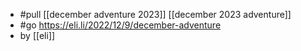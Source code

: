 - #pull [[december adventure 2023]] [[december 2023 adventure]]
- #go https://eli.li/2022/12/9/december-adventure
- by [[eli]]
